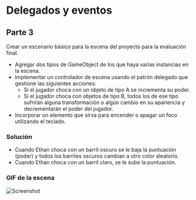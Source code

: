 # Delegados y eventos

## Parte 3

Crear un escenario básico para la escena del proyecto para la evaluación final.

- Agregar dos tipos de GameObject de los que haya varias instancias en la escena.
- Implementar un controlador de escena usando el patrón delegado que gestione las siguientes acciones:
	- Si el jugador choca con un objeto de tipo A se incrementa su poder.
	- Si el jugador choca con objetos de tipo B, todos los de ese tipo sufrirán alguna transformación o algún cambio en su apariencia y decrementarán el poder del jugador.
- Incorporar un elemento que sirva para encender o apagar un foco utilizando el teclado.


### Solución
- Cuando Ethan choca con un barril oscuro se le baja la puntuación (poder) y todos los barriles oscuros cambian a otro color aleatorio.
- Cuando Ethan choca con un barril claro, se le sube la puntuación.

### GIF de la escena

![Screenshot](ScreenShots/result.gif)

